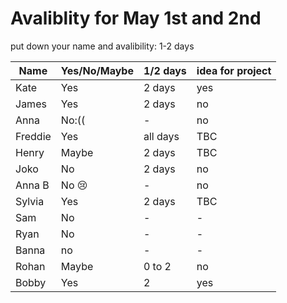# Avaliblity for May 1st and 2nd

put down your name and avalibility: 1-2 days 


| Name        | Yes/No/Maybe | 1/2 days| idea for project |
| ----------- |-------------| --------| ----------------|
|  Kate       | Yes          | 2 days  | yes              |
|  James      | Yes          | 2 days  | no               |
|     Anna    | No:((          | - |    no              |
|   Freddie   | Yes          | all days | TBC              |
|       Henry      | Maybe             | 2 days         | TBC                 |
|       Joko      | No             | 2 days         | no                 |
|       Anna B     | No 😢            | -      | no                 |
|       Sylvia     | Yes            | 2 days      | TBC                 |
| Sam| No | - | -|
| Ryan| No | - | -|
| Banna| no | - | -|
| Rohan | Maybe | 0 to 2 | no |
| Bobby | Yes | 2 | yes |

